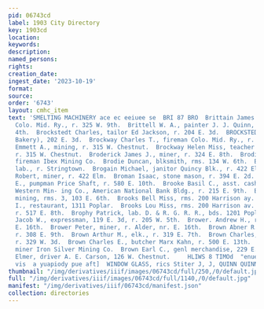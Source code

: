 ```yaml
---
pid: 06743cd
label: 1903 City Directory
key: 1903cd
location: 
keywords: 
description: 
named_persons: 
rights: 
creation_date: 
ingest_date: '2023-10-19'
format: 
source: 
order: '6743'
layout: cmhc_item
text: 'SMELTING MACHINERY ace ec eeiuee se  BRI 87 BRO  Brittain James A., fireman
  Colo. Mid. Ry., r. 325 W. 9th.  Brittell W. A., painter J. J. Quinn, rms. 116 E.
  4th.  Brockstedt Charles, tailor Ed Jackson, r. 204 E. 3d.  BROCKSTEDT MAX (Colorado
  Bakery), 202 E. 3d.  Brockway Charles T., fireman Colo. Mid. Ry., r. 315 W. Chestnut.  Brockway
  Emmett A., mining, r. 315 W. Chestnut.  Brockway Helen Miss, teacher Central School,
  r. 315 W. Chestnut.  Broderick James J., miner, r. 324 E. 8th.  Brodie Charles D.,
  fireman Ibex Mining Co.  Brodie Duncan, blksmith, rms. 134 W. 6th.  Brodnic Joseph,
  lab., r. Stringtown.  Brogain Michael, janitor Quincy Blk., r. 422 Elm.  Brogain
  Robert, miner, r. 422 Elm.  Broman Isaac, stone mason, r. 394 E. 2d.  Broman John
  E., pumpman Price Shaft, r. 580 E. 10th.  Brooke Basil C., asst. cashier and bkkpr.
  Western Min- ing Co., American National Bank Bldg., r. 215 E. 9th.  Brooks Albert,
  mining, rms. 3, 103 E. 6th.  Brooks Bell Miss, rms. 200 Harrison ay.  Brooks Jed
  I., restaurant, 1311 Poplar.  Brooks Lou Miss, rms. 200 Harrison av.  Broome William,
  r. 517 E. 8th.  Brophy Patrick, lab. D. & R. G. R. R., bds. 1201 Poplar.  Brosius
  Jacob W., expressman, 119 E. 3d, r. 205 W. 5th.  Brower. Andrew H., r. Alder, nr.
  E. 16th.  Brower Peter, miner, r. Alder, nr. E. 16th.  Brown Abner R., carpenter,
  r. 308 E. 9th.  Brown Arthur M., elk., r. 319 E. 7th.  Brown Charles, col’d, lab.,
  r. 329 W. 3d.  Brown Charles E., butcher Marx Kahn, r. 500 E. 13th.  Brown David,
  miner Iron Silver Mining Co.  Brown Earl C., genl merchandise, 229 E. 6th.  Brown
  Elmer, driver A. E. Carson, 126 W. Chestnut.     HLIWS 8 TIMOd  "enueAY UOS}WeH
  vis  a yuapiody pue aft]  WINDOW GLASS, rics Stiter J, J, QUINN QUINN '
thumbnail: "/img/derivatives/iiif/images/06743cd/full/250,/0/default.jpg"
full: "/img/derivatives/iiif/images/06743cd/full/1140,/0/default.jpg"
manifest: "/img/derivatives/iiif/06743cd/manifest.json"
collection: directories
---
```

